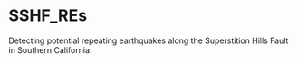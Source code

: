 # SSHF_REs
Detecting potential repeating earthquakes along the Superstition Hills Fault in Southern California. 
